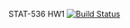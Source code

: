 STAT-536 HW1
[![Build Status](https://travis-ci.com/DavidKelly94/536-HW1.svg?branch=master)](https://travis-ci.com/DavidKelly94/536-HW1)
